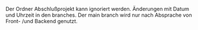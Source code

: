 Der Ordner Abschlußprojekt kann ignoriert werden. 
Änderungen mit Datum und Uhrzeit in den branches.
Der main branch wird nur nach Absprache von Front- /und Backend genutzt.